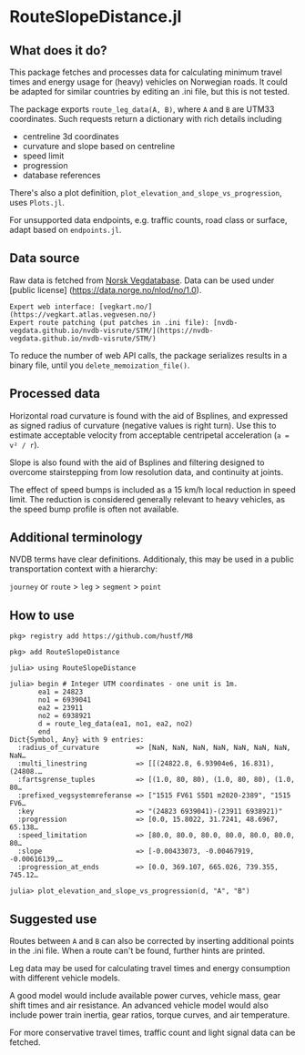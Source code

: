 # RouteSlopeDistance.jl

## What does it do?
This package fetches and processes data for calculating minimum travel times and energy usage for (heavy) vehicles on Norwegian roads. It could be adapted for similar countries by editing an .ini file, but this is not tested.

The package exports `route_leg_data(A, B)`, where `A` and `B` are UTM33 coordinates. Such requests return a dictionary with rich details including 
- centreline 3d coordinates
- curvature and slope based on centreline
- speed limit
- progression
- database references

There's also a plot definition, `plot_elevation_and_slope_vs_progression`, uses `Plots.jl`.

For unsupported data endpoints, e.g. traffic counts, road class or surface, adapt based on `endpoints.jl`.

## Data source
Raw data is fetched from [Norsk Vegdatabase](https://nvdb.atlas.vegvesen.no/). Data can be used under [public license] (https://data.norge.no/nlod/no/1.0).

    Expert web interface: [vegkart.no/](https://vegkart.atlas.vegvesen.no/)
    Expert route patching (put patches in .ini file): [nvdb-vegdata.github.io/nvdb-visrute/STM/](https://nvdb-vegdata.github.io/nvdb-visrute/STM/)

To reduce the number of web API calls, the package serializes results in a binary file, until you `delete_memoization_file()`. 

## Processed data
Horizontal road curvature is found with the aid of Bsplines, and expressed as signed radius of curvature (negative values is right turn). Use this to estimate acceptable velocity from acceptable centripetal acceleration (`a = v² / r`).

Slope is also found with the aid of Bsplines and filtering designed to overcome stairstepping from low resolution data, and continuity at joints.

The effect of speed bumps is included as a 15 km/h local reduction in speed limit. The reduction is considered generally relevant to heavy vehicles, as the speed bump profile is often not available.

## Additional terminology

NVDB terms have clear definitions. Additionaly, this may be used in a public transportation context with a hierarchy:

`journey` or `route` > `leg` > `segment` > `point`

## How to use

```
pkg> registry add https://github.com/hustf/M8

pkg> add RouteSlopeDistance

julia> using RouteSlopeDistance

julia> begin # Integer UTM coordinates - one unit is 1m.
       ea1 = 24823
       no1 = 6939041
       ea2 = 23911
       no2 = 6938921
       d = route_leg_data(ea1, no1, ea2, no2)
       end
Dict{Symbol, Any} with 9 entries:
  :radius_of_curvature         => [NaN, NaN, NaN, NaN, NaN, NaN, NaN, NaN…
  :multi_linestring            => [[(24822.8, 6.93904e6, 16.831), (24808.…
  :fartsgrense_tuples          => [(1.0, 80, 80), (1.0, 80, 80), (1.0, 80…
  :prefixed_vegsystemreferanse => ["1515 FV61 S5D1 m2020-2389", "1515 FV6…
  :key                         => "(24823 6939041)-(23911 6938921)"       
  :progression                 => [0.0, 15.8022, 31.7241, 48.6967, 65.138…
  :speed_limitation            => [80.0, 80.0, 80.0, 80.0, 80.0, 80.0, 80…
  :slope                       => [-0.00433073, -0.00467919, -0.00616139,…
  :progression_at_ends         => [0.0, 369.107, 665.026, 739.355, 745.12…

julia> plot_elevation_and_slope_vs_progression(d, "A", "B")
```

## Suggested use
Routes between `A` and `B` can also be corrected by inserting additional points in the .ini file. When a route can't be found, further hints are printed.

Leg data may be used for calculating travel times and energy consumption with different vehicle models.

A good model would include available power curves, vehicle mass, gear shift times and air resistance. An advanced vehicle model would 
also include power train inertia, gear ratios, torque curves, and air temperature. 

For more conservative travel times, traffic count and light signal data can be fetched. 